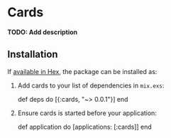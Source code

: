 # Cards

**TODO: Add description**

## Installation

If [available in Hex](https://hex.pm/docs/publish), the package can be installed as:

  1. Add cards to your list of dependencies in `mix.exs`:

        def deps do
          [{:cards, "~> 0.0.1"}]
        end

  2. Ensure cards is started before your application:

        def application do
          [applications: [:cards]]
        end
